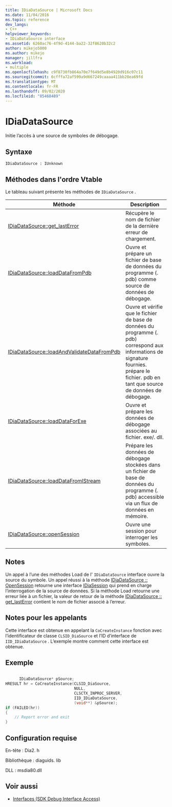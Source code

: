 ```yaml
---
title: IDiaDataSource | Microsoft Docs
ms.date: 11/04/2016
ms.topic: reference
dev_langs:
- C++
helpviewer_keywords:
- IDiaDataSource interface
ms.assetid: 6260ac76-4f9d-4144-ba22-32f8620b32c2
author: mikejo5000
ms.author: mikejo
manager: jillfra
ms.workload:
- multiple
ms.openlocfilehash: c9f8730fb864a70e7f649d5e8b4920d916c07c11
ms.sourcegitcommit: 6cfffa72af599a9d667249caaaa411bb28ea69fd
ms.translationtype: MT
ms.contentlocale: fr-FR
ms.lasthandoff: 09/02/2020
ms.locfileid: "85468489"
---
```

# <a name="idiadatasource"></a>IDiaDataSource
Initie l’accès à une source de symboles de débogage.

## <a name="syntax"></a>Syntaxe

```
IDiaDataSource : IUnknown
```

## <a name="methods-in-vtable-order"></a>Méthodes dans l'ordre Vtable
Le tableau suivant présente les méthodes de `IDiaDataSource` .

|Méthode|Description|
|------------|-----------------|
|[IDiaDataSource::get_lastError](../../debugger/debug-interface-access/idiadatasource-get-lasterror.md)|Récupère le nom de fichier de la dernière erreur de chargement.|
|[IDiaDataSource::loadDataFromPdb](../../debugger/debug-interface-access/idiadatasource-loaddatafrompdb.md)|Ouvre et prépare un fichier de base de données du programme (. pdb) comme source de données de débogage.|
|[IDiaDataSource::loadAndValidateDataFromPdb](../../debugger/debug-interface-access/idiadatasource-loadandvalidatedatafrompdb.md)|Ouvre et vérifie que le fichier de base de données du programme (. pdb) correspond aux informations de signature fournies. prépare le fichier. pdb en tant que source de données de débogage.|
|[IDiaDataSource::loadDataForExe](../../debugger/debug-interface-access/idiadatasource-loaddataforexe.md)|Ouvre et prépare les données de débogage associées au fichier. exe/. dll.|
|[IDiaDataSource::loadDataFromIStream](../../debugger/debug-interface-access/idiadatasource-loaddatafromistream.md)|Prépare les données de débogage stockées dans un fichier de base de données du programme (. pdb) accessible via un flux de données en mémoire.|
|[IDiaDataSource::openSession](../../debugger/debug-interface-access/idiadatasource-opensession.md)|Ouvre une session pour interroger les symboles.|

## <a name="remarks"></a>Notes
Un appel à l’une des méthodes Load de l' `IDiaDataSource` interface ouvre la source du symbole. Un appel réussi à la méthode [IDiaDataSource :: OpenSession](../../debugger/debug-interface-access/idiadatasource-opensession.md) retourne une interface [IDiaSession](../../debugger/debug-interface-access/idiasession.md) qui prend en charge l’interrogation de la source de données. Si la méthode Load retourne une erreur liée à un fichier, la valeur de retour de la méthode [IDiaDataSource :: get_lastError](../../debugger/debug-interface-access/idiadatasource-get-lasterror.md) contient le nom de fichier associé à l’erreur.

## <a name="notes-for-callers"></a>Notes pour les appelants
Cette interface est obtenue en appelant la `CoCreateInstance` fonction avec l’identificateur de classe `CLSID_DiaSource` et l’ID d’interface de `IID_IDiaDataSource` . L’exemple montre comment cette interface est obtenue.

## <a name="example"></a>Exemple

```C++

      IDiaDataSource* pSource;
HRESULT hr = CoCreateInstance(CLSID_DiaSource,
                              NULL,
                              CLSCTX_INPROC_SERVER,
                              IID_IDiaDataSource,
                              (void**) &pSource);
if (FAILED(hr))
{
    // Report error and exit
}
```

## <a name="requirements"></a>Configuration requise
En-tête : Dia2. h

Bibliothèque : diaguids. lib

DLL : msdia80.dll

## <a name="see-also"></a>Voir aussi
- [Interfaces (SDK Debug Interface Access)](../../debugger/debug-interface-access/interfaces-debug-interface-access-sdk.md)
